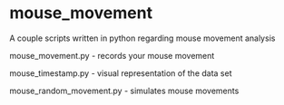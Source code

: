 # mouse_movement
A couple scripts written in python regarding mouse movement analysis

mouse_movement.py - records your mouse movement

mouse_timestamp.py - visual representation of the data set

mouse_random_movement.py - simulates mouse movements
